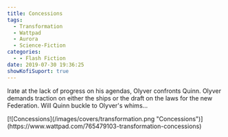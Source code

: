 ```yaml
---
title: Concessions
tags:
  - Transformation
  - Wattpad
  - Aurora
  - Science-Fiction
categories:
  - - Flash Fiction
date: 2019-07-30 19:36:25
showKofiSuport: true
---
```


Irate at the lack of progress on his agendas, Olyver confronts Quinn.  Olyver demands traction on either the ships or the draft on the laws for the new Federation.  Will Quinn buckle to Olyver's whims...<!-- more -->
<div class="center">[![Concessions](/images/covers/transformation.png "Concessions")](https://www.wattpad.com/765479103-transformation-concessions)</div>